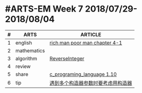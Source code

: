 #ARTS-EM Week 7 2018/07/29-2018/08/04
=================================

| # | ARTS | ARTICLE |
|---| ----- | ---------- |
|1|english|[rich man poor man chapter 4-1](../english/RichManPoorMan/week7_Chapter%204-1.md)|
|2|mathematics|[](../mathematics/JuniorMathematics.md)|
|3|algorithm|[ReverseInteger](../algorithm/src/ReverseInteger.java)|
|4|review|[]()|
|5|share|[c_programing_language 1.10](../share/c_programing_language/1.10%20外部变量与作用域_week7.md)|
|6|tip|[遇到多个构造器参数时要考虑用构造器](../tip/EffectiveJava/2%20遇到多个构造器参数时要考虑用构造器.md)|



